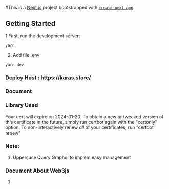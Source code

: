 #This is a [Next.js](https://nextjs.org/) project bootstrapped with [`create-next-app`](https://github.com/vercel/next.js/tree/canary/packages/create-next-app).

## Getting Started

1.First, run the development server:

```bash
yarn
```
2. Add file .env
```bash
yarn dev
```

### Deploy Host : https://karas.store/

<link href="https://karas.store/">

### Document

### Library Used

Your cert will expire on 2024-01-20. To obtain a new or tweaked
version of this certificate in the future, simply run certbot again
with the "certonly" option. To non-interactively renew _all_ of
your certificates, run "certbot renew"

### Note:

1. Uppercase Query Graphql to implem easy management

### Document About Web3js

1.

